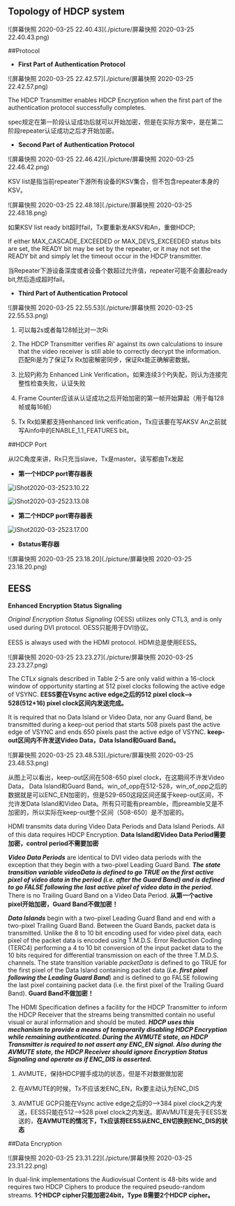 ## Topology of HDCP system

![屏幕快照 2020-03-25 22.40.43](./picture/屏幕快照 2020-03-25 22.40.43.png)



##Protocol

* **First Part of Authentication Protocol**

![屏幕快照 2020-03-25 22.42.57](./picture/屏幕快照 2020-03-25 22.42.57.png)

The HDCP Transmitter enables HDCP Encryption when the first part of the authentication protocol successfully completes. 

spec规定在第一阶段认证成功后就可以开始加密，但是在实际方案中，是在第二阶段repeater认证成功之后才开始加密。

* **Second Part of Authentication Protocol**

![屏幕快照 2020-03-25 22.46.42](./picture/屏幕快照 2020-03-25 22.46.42.png)

KSV list是指当前repeater下游所有设备的KSV集合，但不包含repeater本身的KSV。

![屏幕快照 2020-03-25 22.48.18](./picture/屏幕快照 2020-03-25 22.48.18.png)

如果KSV list ready bit超时fail，Tx要重新发AKSV和An，重做HDCP;

If either MAX_CASCADE_EXCEEDED or MAX_DEVS_EXCEEDED status bits are set, the READY bit may be set by the repeater, or it may not set the READY bit and simply let the timeout occur in the HDCP transmitter.

当Repeater下游设备深度或者设备个数超过允许值，repeater可能不会置起ready bit,然后造成超时fail。

* **Third Part of Authentication Protocol**

![屏幕快照 2020-03-25 22.55.53](./picture/屏幕快照 2020-03-25 22.55.53.png)

1. 可以每2s或者每128帧比对一次Ri

2. The HDCP Transmitter verifies *Ri*' against its own calculations to insure that the video receiver is still able to correctly decrypt the information. 匹配Ri是为了保证Tx Rx加密解密同步，保证Rx能正确解密数据。
3. 比较Pj称为 Enhanced Link Verification。如果连续3个Pj失配，则认为连接完整性检查失败，认证失败

4. Frame Counter应该从认证成功之后开始加密的第一帧开始算起（用于每128帧或每16帧）

5. Tx Rx如果都支持enhanced link verification，Tx应该要在写AKSV An之前就写Ainfo中的ENABLE_1.1_FEATURES bit。



##HDCP Port

从I2C角度来讲，Rx只充当slave，Tx是master。读写都由Tx发起

* **第一个HDCP port寄存器表**

![iShot2020-03-2523.10.22](./picture/iShot2020-03-2523.10.22.png)

![iShot2020-03-2523.13.08](./picture/iShot2020-03-2523.13.08.png)

* **第二个HDCP port寄存器表**

![iShot2020-03-2523.17.00](./picture/iShot2020-03-2523.17.00.png)

* **Bstatus寄存器**

![屏幕快照 2020-03-25 23.18.20](./picture/屏幕快照 2020-03-25 23.18.20.png)



## EESS

**Enhanced Encryption Status Signaling**

*Original Encryption Status Signaling* (OESS) utilizes only CTL3, and is only used during DVI protocol. OESS只能用于DVI协议。

EESS is always used with the HDMI protocol. HDMI总是使用EESS。

![屏幕快照 2020-03-25 23.23.27](./picture/屏幕快照 2020-03-25 23.23.27.png)

The CTLx signals described in Table 2-5 are only valid within a 16-clock window of opportunity starting at 512 pixel clocks following the active edge of VSYNC. **EESS要在Vsync active edge之后的512 pixel clock—> 528(512+16) pixel clock区间内发送完成。**

It is required that no Data Island or Video Data, nor any Guard Band, be transmitted during a keep-out period that starts 508 pixels past the active edge of VSYNC and ends 650 pixels past the active edge of VSYNC. **keep-out区间内不许发送Video Data，Data Island和Guard Band。**

![屏幕快照 2020-03-25 23.48.53](./picture/屏幕快照 2020-03-25 23.48.53.png)

从图上可以看出，keep-out区间在508-650 pixel clock，在这期间不许发Video Data， Data Island和Guard Band。win_of_opp在512-528，win_of_opp之后的数据就是可以ENC_EN加密的，但是529-650这段区间还属于keep-out区间，不允许发Data Island和Video Data。所有只可能有preamble，而preamble又是不加密的，所以实际在keep-out整个区间（508-650）是不加密的。



HDMI transmits data during Video Data Periods and Data Island Periods. All of this data requires HDCP Encryption. **Data Island和Video Data Period需要加密，control period不需要加密**



***Video Data Periods*** are identical to DVI video data periods with the exception that they begin with a two-pixel Leading Guard Band. ***The state transition variable videoData is defined to go TRUE on the first active pixel of video data in the period (i.e. after the Guard Band) and is defined to go FALSE following the last active pixel of video data in the period***. There is no Trailing Guard Band on a Video Data Period. **从第一个active pixel开始加密，Guard Band不做加密！**



***Data Islands*** begin with a two-pixel Leading Guard Band and end with a two-pixel Trailing Guard Band. Between the Guard Bands, packet data is transmitted. Unlike the 8 to 10 bit encoding used for video pixel data, each pixel of the packet data is encoded using T.M.D.S. Error Reduction Coding (TERC4) performing a 4 to 10 bit conversion of the input packet data to the 10 bits required for differential transmission on each of the three T.M.D.S. channels. The state transition variable *packetData* is defined to go TRUE for the first pixel of the Data Island containing packet data (***i.e. first pixel following the Leading Guard Band***) and is defined to go FALSE following the last pixel containing packet data (i.e. the first pixel of the Trailing Guard Band). **Guard Band不做加密！**



The HDMI Specification defines a facility for the HDCP Transmitter to inform the HDCP Receiver that the streams being transmitted contain no useful visual or aural information and should be muted. ***HDCP uses this mechanism to provide a means of temporarily disabling HDCP Encryption while remaining authenticated. During the AVMUTE state, an HDCP Transmitter is required to not assert any ENC_EN signal. Also during the AVMUTE state, the HDCP Receiver should ignore Encryption Status Signaling and operate as if ENC_DIS is asserted.***  

1. AVMUTE，保持HDCP握手成功的状态，但是不对数据做加密

2. 在AVMUTE的时候，Tx不应该发ENC_EN，Rx要主动认为ENC_DIS

3. AVMTUE GCP只能在Vsync active edge之后的0—>384 pixel clock之内发送，EESS只能在512—>528 pixel clock之内发送。即AVMUTE是先于EESS发送的，**在AVMUTE的情况下，Tx应该将EESS从ENC_EN切换到ENC_DIS的状态**



##Data Encryption

![屏幕快照 2020-03-25 23.31.22](./picture/屏幕快照 2020-03-25 23.31.22.png)

In dual-link implementations the Audiovisual Content is 48-bits wide and requires two HDCP Ciphers to produce the required pseudo-random streams. **1个HDCP cipher只能加密24bit，Type B需要2个HDCP cipher。**



